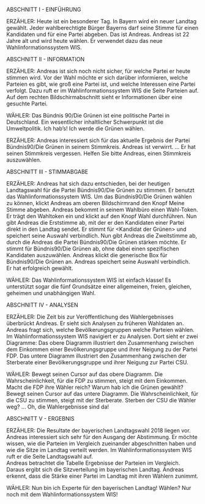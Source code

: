 ABSCHNITT I - EINFÜHRUNG

ERZÄHLER: Heute ist ein besonderer Tag. In Bayern wird ein neuer Landtag gewählt. Jeder wahlberechtigte Bürger Bayerns darf seine Stimme für einen Kandidaten und für eine Partei abgeben. 
Das ist Andreas. Andreas ist 22 Jahre alt und wird heute wählen. Er verwendet dazu das neue Wahlinformationssystem WIS. 

ABSCHNITT II - INFORMATION

ERZÄHLER: Andreas ist sich noch nicht sicher, für welche Partei er heute stimmen wird. Vor der Wahl möchte er sich darüber informieren, welche Parteien es gibt, wie groß eine Partei ist, und welche Interessen eine Partei verfolgt. Dazu ruft er im Wahlinformationssystem WIS die Seite Parteien auf. Auf dem rechten Bildschirmabschnitt sieht er Informationen über eine gesuchte Partei.

WÄHLER: Das Bündnis 90/Die Grünen ist eine politische Partei in Deutschland. Ein wesentlicher inhaltlicher Schwerpunkt ist die Umweltpolitik. Ich hab’s! Ich werde die Grünen wählen. 

ERZÄHLER: Andreas interessiert sich für das aktuelle Ergebnis der Partei Bündnis90/Die Grünen in seinem Stimmkreis. Andreas ist verwirrt. ... Er hat seinen Stimmkreis vergessen. Helfen Sie bitte Andreas, einen Stimmkreis auszuwählen.

ABSCHNITT III - STIMMABGABE

ERZÄHLER: Andreas hat sich dazu entschieden, bei der heutigen Landtagswahl für die Partei Bündnis90/Die Grünen zu stimmen. Er benutzt das Wahlinformationssystem WIS. Um das Bündnis90/Die Grünen wählen zu können, klickt Andreas am oberen Bildschirmrand den Knopf Meine Stimme abgeben. 
Andreas bekommt in seinem Wahlbüro einen Wahl-Token. Er trägt den Wahltoken ein und klickt auf den Knopf Wahl durchführen.
Nun gibt Andreas die Erststimme ab, mit der er den Kandidaten einer Partei direkt in den Landtag sendet. Er stimmt für <Kandidat der Grünen> und speichert seine Auswahl verbindlich. 
Nun gibt Andreas die Zweitstimme ab, durch die Andreas die Partei Bündnis90/Die Grünen stärken möchte. Er stimmt für Bündnis90/Die Grünen ab, ohne dabei einen spezifischen Kandidaten auszuwählen. Andreas klickt die generische Box für Bündnis90/Die Grünen an. Andreas speichert seine Auswahl verbindlich.  
Er hat erfolgreich gewählt. 

WÄHLER: Das Wahlinformationssystem WIS ist einfach klasse! Es unterstützt sogar die fünf Grundsätze einer allgemeinen, freien, gleichen, geheimen und unabhängigen Wahl.

ABSCHNITT IV - ANALYSEN

ERZÄHLER: Die Zeit bis zur Veröffentlichung des Wahlergebnisses überbrückt Andreas. Er sieht sich Analysen zu früheren Wahldaten an. Andreas fragt sich, welche Bevölkerungsgruppen welche Parteien wählen. Im Wahlinformationssystem WIS navigiert er zu Analysen. Dort sieht er zwei Diagramme: Das obere Diagramm illustriert den Zusammenhang zwischen dem Einkommen einer Bevölkerungsgruppe und ihrer Neigung zu der Partei FDP. Das untere Diagramm illustriert den Zusammenhang zwischen der Sterberate einer Bevölkerungsgruppe und ihrer Neigung zur Partei CSU. 

WÄHLER: Bewegt seinen Cursor auf das obere Diagramm. Die Wahrscheinlichkeit, für die FDP zu stimmen, steigt mit dem Einkommen. Macht die FDP ihre Wähler reich? Warum hab ich die Grünen gewählt?
Bewegt seinen Cursor auf das untere Diagramm. Die Wahrscheinlichkeit, für die CSU zu stimmen, steigt mit der Sterberate. Sterben der CSU die Wähler weg? … Oh, die Wahlergebnisse sind da!

ABSCHNITT V - ERGEBNIS 

ERZÄHLER: Die Resultate der bayerischen Landtagswahl 2018 liegen vor. Andreas interessiert sich sehr für den Ausgang der Abstimmung. Er möchte wissen, wie die Parteien im Vergleich zueinander abgeschnitten haben und wie die Sitze im Landtag verteilt werden. Im Wahlinformationssystem WIS ruft er die Seite Landtagswahl auf.  
 Andreas betrachtet die Tabelle Ergebnisse der Parteien im Vergleich.
Daraus ergibt sich die Sitzverteilung im bayerischen Landtag. 
Andreas erkennt, dass die Stärke einer Partei im Landtag mit ihren Wählern zunimmt.

WÄHLER: Nun bin ich Experte für den bayerischen Landtag! Wählen? Nur noch mit dem Wahlinformationssystem WIS!
